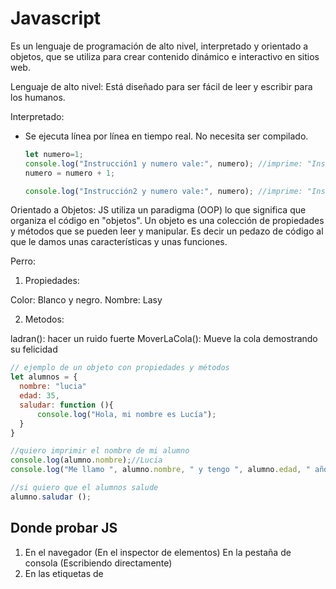 # Javascript

Es un lenguaje de programación de alto nivel, interpretado y orientado a objetos, que se utiliza para crear contenido dinámico e interactivo en sitios web.

Lenguaje de alto nivel:
Está diseñado para ser fácil de leer y escribir para los humanos.

Interpretado:

- Se ejecuta línea por línea en tiempo real. No necesita ser compilado.
  
  ```js
  let numero=1;
  console.log("Instrucción1 y numero vale:", numero); //imprime: "Instrucción 1 y numero vale:1"
  numero = numero + 1;

  console.log("Instrucción2 y numero vale:", numero); //imprime: "Instrucción2 y numero vale:2"
  ```

Orientado a Objetos:
JS utiliza un paradigma (OOP) lo que significa que organiza el código en "objetos". Un objeto es una colección de propiedades y métodos que se pueden leer y manipular. Es decir un pedazo de código al que le damos unas características y unas funciones.

Perro:

1. Propiedades:

Color: Blanco y negro.
Nombre: Lasy
  
2. Metodos:
  
ladran(): hacer un ruido fuerte
MoverLaCola(): Mueve la cola demostrando su felicidad
  
  ```js
  // ejemplo de un objeto con propiedades y métodos 
  let alumnos = {
    nombre: "lucia"
    edad: 35,
    saludar: function (){
        console.log("Hola, mi nombre es Lucía");
    }
  }

  //quiero imprimir el nombre de mi alumno
  console.log(alumno.nombre);//Lucia
  console.log("Me llamo ", alumno.nombre, " y tengo ", alumno.edad, " años");

  //si quiero que el alumnos salude 
  alumno.saludar ();
  ```

## Donde probar JS

1. En el navegador (En el inspector de elementos)
  En la pestaña de consola (Escribiendo directamente)
2. En las etiquetas de <script>:
  Se suelen poner dentro del <body> al final
3. En un archivo .js externo y linkeado 
4. En sitios WEB externos:
  
[https://playcode.io/]
[https://codepen.io/]
[https://jsfiddle.net/]
[https://linangdata.com/javascript-tester/`]

## Funcionalidades

- Manipulación del DOM (Document Objects Model): Agregar, modificar o eliminar elementos HTML y CSS.
- Procesar formularios: Verificar datos ingresados por el usuario, y realizar formularios complejos de múltiples secciones.
- Manejo de animaciones: Podremos manipular efectos visuales y animaciones en nuestra WEB.
- Manejo de eventos: Responder a las acciones del usuario como por ejemplo: Hacer click o desplazarse por la WEB.
- Comunicación asíncrona con servidores mediante AJAX/Fetch: Enviar y recibir datos de un servidor sin tener que recaergar la página.

## Variables

> Son como CAJAS que utilizamos para guardar información. Esta información puede ser un número, texto, una lista de cosas, y muchos otros tipos más. Nos permiten almacenar datos y luego usarlos o modificarlos en diferentes partes de nuestro programa.
> Las variables hay que definirlas: Es como darle un nombre a esta caja con un rotulador para poder encontrarla más adelante.
> Asignamos un valor: Esto es poner cosas dentro de la página puede ser un número, texto, una lista de cosas, y muchos otros tipos más.
> Usar esa variable: Abrir la caja y ver que hay dentro. Podemos ver las cosas y modificarlas.

En JS las variables se declaran con la palabra `let` o `const` (Hay una diferencia con el manual que no incluye a las "const" como variables, pero si lo son. Lo único que "const" es fija no cambia) Antes se definían con la palabra var seguido del nombre de la variable y Opcionalmente un valor inicial.

```js
let nombre="Juan";
let edad=46;
const PI=3.14159;
```

La constante será mejor para la optimización ya que siempre es el mismo valor y no tendrá que cambiar la información 

## Comentarios en JS

- Comentario simple: Se utiliza `//` para comentar una sola línea de código. 
- Comentario simple en la misma línea: Se puede agregar la `//` al final de una línea.
- Comentario de Bloque: Se utiliza `/* ... */` para hacer comentarios de múltiples líneas.
- Comentario de documentación: Se utiliza `/** ..... */` para inicial un bloque de documentación. Este tipo de comentario se utiliza para funciones y clases.

```javascript
//Comentario de una sola linea
let nombre="juan";
console.log("imprimir nombre");

/*Comentario
multiples
lineas*/

/**
 * Esta es una función que suma 2 números
 * 
 * @param {number} a - El primer número
 * @param {number} b - El segundo número
 * @return{number} La suma de los 2 números anteriores
 * 
 */
 function sumar(a,b){
  return a+b;
 }

```

## Tipos de Datos

- Números: Enteros, decimales, positivos, negativos etc...
- Cadenas de texto (Strings): Textos, palabras, frases, 1 letra. Entre comillas simples '', dobles "", o backticks ``
- Booleanos: Verdadero o Falso
- Referenciales:
  
  > Listas de cosas (Arrays): Se escribe con corchetes ([]) y separadas con comas. Cuando hacemos listas estamos apuntando hacia un lugar donde están esas cajas (Variables) siempre que haya una lista tienen que ser constante (const)
  > Objetos (Object): Se escriben con llaves ({}). Colección de propiedades (Características) y métodos (Funcionalidades). 
  
```js
//PRIMITIVOS
let texto = "Hola Alumnos de CEI";
let textoConComillas = ' Hols estoy muy "bien" ';
let textoConComillasSimples = "I'm Tomi";
let texto = `Quiero comillas 'simples' y "dobles" `;  //template String

let numeros= 123; //numero entero
let decimales=22.30;
let negative= -5;
const PI=3.14159;
let miNumero = Number("1234"); //esto es igual a 1234

let estaPrendido= false;
let isPrimary = true;
let onActive = false;

//REFERENCIALES
//Podemos modificar los datos de Arrays y Objetos por más que sean constantes.

// arrays
const alumnosDeDW = ["Nerea", "David", "Jenny",...];
const edades = [25, 32, 18, 49];
const listaMixta = [1, "juan", true, (val1: "Hola", val2:"chau") ];

const listaDeCompras = ["tomate", "lechuga"];
// agregar a la lista "patata"
listaDeCompras = ["tomate", "lechuga", "patata"];
//listaDeCompras = "patata"; //ERROOOR
ListaDeCompras[2]="patata"; // ["tomate", "lechuga", "patata"];

//lectura de una lista (Arrays). Empiezan con el índice 0 y se leen así
console.log(listaDeCompras [0]    );// tomate
console.log(listaDeCompras [1]    );// lechuga
console.log(listaDeCompras [2]    );// patata

console.log(listaDeCompras [3]    );// undefined
console.log(listaDeCompras [-1]    );// undefined


// objetos
const alumnos = {
  nombre: "Mario",
  edad: 33,
  isRecibido: false,
  presentarProyecto: function()=> {
    isRecibido=true;
  }
}

// lectura de una variable
console.log(estarPrendida);
let miNuevaVar= estaPrendida;

// lectura de una propiedad
console.log("La edad de Mario es: ", .alumno.edad ); //imprime "La edad de Mario es: 33"

// uso de un método
alumno.presentarProyecto();
consle.log();
```

<!---------------------------------------------------------------------------
                            CONTINUACIÓN DÍA 26
---------------------------------------------------------------------------->
## Más tipos de datos

- Undefined: Valor que se le asigna a una variable que no tiene valor (se declara pero no se le asigna un valor)
- Null: Valor que se le asigna a una variable para identificar que no tiene valor intencionalmente.
- NaN (Not a Number): Valor que obtenemos cuando se esperaba un número pero no lo es.
- Empty (Vacío): Un string con valor vacío  '' o ""
- Funciones
- Fechas

```javascript
// Otros tipos de datos
/*let noDefinido= undefined; //undefined*/ Esto no se usa
let noDefinido3; //undefined

let varNula="texto"; //string
varNula=null;//Null

let noEsNumero= NaN; //Empty

let saludar = function () {
  console.log("Hola a todos!");
}//Una función

let hoy = new Date(); // Fecha, que en realidad es una objeto

```

Podemos siempre ver el tipo de dato que es una variable utilizando el operador `typeof`

```javascript

console.log(typeof noDefinido);
console.log(typeof varNula);
console.log(typeof NoEsNumero);
console.log(typeof vacio);
console.log(typeof saludar);
console.log(typeof hoy);

```

## Consola (Chrome Developers Tool)

La consola nos permite imprimir mensajes y depurar nuestro código. Podemos imprimir mensajes de diferentes tipos.
También nos permite filtar los mensajes según su tipo.

```javascript
//Mensajes informativos
console.log("Esto es un texto informativo");
// Mensajes de Error
console.error("Este es un mensaje de error");
// Mensajes de advertencia
console.warn("Este es un mensaje de advertencia");
// Mensaje de información
console.info("Este es un mensaje informativo");
// Mensajes de depuración (no verbose)
console.debug("Este es un mensaje de depuración");
//Tabla de datos 
console.table(("Manzana", "Banana", "Cerezas"));

```

## Operadores

Son símbolos que nos permiten hacer operaciones en JavaScript. Hay distintos tipos: Aritméticos, de asignación, de comparación, de lógica e.t.c...

## Operaciones Arítmeticos

Operaciones matemáticas:

- Suma (+): suma 2 valores
- Resta (-): resta 2 valores
- Multiplicación (*): multiplica valores
- División (/): divide valores
- Modulo (%): Devuelve el resto de la división de 2 valores.
    El módulo hace referencia al resto de la división
    4/2= 2, 0
    5/2= 2, 1
    6/2= 3, 0
    7/3= 2, 1 
- Incremento (++): Incrementa en 1 el valor de la variable
- Decremento (--): Reduce en 1 el valor de la variable

```javascript
let a = 10;
let b = 5;

let suma = a +b; // Resultado 15
let resta = a - b; // Resultado 5
let multiplicacion = a * b;// Resultado 50
let division = a / b; // Resultado 2
let modulo = a % b; // Resultado 0
let incremento = a++; // Resultado 11
let decremento = b--; // Resultado 4 

//Estamos declarando otras variables en base a la variable que declaramos anteriormente (let a y let b)

```

Un ejemplo de módulo muy común es para saber si un número es para o impar. Si el resto de la división de un numero entre 2 es igual a 0 el número sera PAR. Si es igual a 1 es IMPAR

```javascript
let numero =10;
let esPar = (numero % 2 === 0); //es par
let esImpar = (numero %2 !== 0); //es false (La exclamación significa en este caso: Es distinto de cero)

```

## Operadores Comparativos

Se utilizan para comparar 2 valores en JavaScript

- Igual ``==`` Como el igual asigna un valor a una variable o lo que sea, se usa doble igual para preguntar si dos valores son iguales comparandolos
- Estrictamente Igual ``===``: Compara si 2 valores son iguales y del mismo tipo.
- Es distinto ``!=``: Compara si 2 valores son distintosa
- Es distinto estricyo ``!==``: Compara si 2 valores son distinto valor y tipo.
- Mayor que `>`: Compara si un valor es mayor a otro.
- Menor que `<`: Compara si un valor es menos que otro.
- Mayor o igual que `>==`: Compara si un valor es mayor o igual a otro
- Menor o igual que `<==`: Compara si un valor es menor o igual a otro

```javascript
let num1= 10;
let num2 = 5;

/*num1 == num2; // true
num1 == num2; // false*/

let esIgual = { num1 == num2 }; //false
let estrictamenteIgual = { num1 === num2 }; //false
let esDistinto = { num1 != num2 }; //true
let estrictamenteDistinto = { num1 !== num2 }; //true
let esMayor = { num1 > num2 }; //true
let esMenor = { num1 < num2 }; //false

```
<!---------------------------------------------------------------------------
                            CONTINUACIÓN DÍA 27
---------------------------------------------------------------------------->

## Operadores Lógicos

Podemos verificar que múltiples operaciones sean verdaderas usando esos operadores:

&& - se tienen que cumplir todas las comparaciones.
|| - se tiene que cumplir al menos una de las comparaciones.

```javascript
if(edad > 21 && acepteTyC == true){
  //Segun esto para registrar al usuario será necesario que sea mayor a 21 año y que acepte los términos y condiciones
}

if(diaSemana == "sabado" || diaSemana =="domingo"){
  return "Es fin de semana!!";
}

if(num % 2 === 0){
  //es par
}

if(num%2 !== 0){
  // es impar
}

if(!true){
    // false. Ya que le hemos puesto delante una exclamación que indica ser lo contrario de
}
```

## Funciones

Una función es un bloque de código o algoritmo que realiza una operación específica. Puede recibir valores de entrada (`Parámetros`) y devolver un único resultado. Siempre que devuelva devolverá un ÚNICO RESULTADO, NO puede devolver 2 cosas. Los valores que se pasan a la función cuando se invoca se les llama `argumentos`. Tambien tenemos la opcicón de inicializar un parámetro con un valor. Recordemos que siempre tienen que ir AL FINAL DE LA LISTA

```javascript

/**
 * Función que saluda al usuario y le indica su nombre y su edad.
 * @param {string} nombre - Nombre del usuario
 * @param {number} edad - La edad del usuario
 * 
 * @return {void} - El void significa vacío. No devuelve nada
**/

function Saludar ( nombre ) { //Los paréntesis del principio sirven para recibir valores de entrada
  //Entre las llaves escribimos el código que realizará mi función entre ({})
  console.log ("Hola a todos!!!" + nombre);

}

//Aquí abajo estamos llamando a la función múltiples veces ()
Saludar ("Juan");
Saludar ("Tomás");
Saludar ("María");

```

```js

function Saludar ( nombre, edad ) { //Los paréntesis del principio sirven para recibir valores de entrada
  //Entre las llaves escribimos el código que realizará mi función entre ({})
  console.log ("Hola a todos!!!" + nombre);
  console.log ("Mi edad es" + edad);

}

Saludar ("Juan", 18);
Saludar ("Tomás", 32);
Saludar ("María", 31);

//En los paréntesis de la función arriba definida las variables no se asignan por el nombre si no por el orden que siguen. 
//La función se comporta como un camarero que trae algo a la mesa, lo que ponemos entre paréntesis es la cosa que tiene que traer (Como un plato / copa / una servilleta). La acción de traer algo a la mesa sería lo que pondríamos dentro de la función, es decir lo que ponemos dentro de la función es la acción que va a realizar ese camarero que es la función en sí.

```

Tambien tenemos la opcicón de inicializar un parámetro con un valor. Recordemos que siempre tienen que ir AL FINAL DE LA LISTA

```js
function Saludar ( nombre, edad, genero = "no indicado") { 
  
  //1. Creo una variable
  let respuesta;
  // 2. Actualiza la variable
  respuesta = "Hola a todos!! Mi nombre es " + nombre + "y mi edad es " + edad;
  // 3. Devuelvo la variable actualizada
  return respuesta;

}

let mensaje;
//Llamar a la función múltiples veces con distintos ARGUMENTOS
mensaje = Saludar("Juancito", 18, "masculino");// "Juancito" y 18
console.log(mensaje);
alert(mensaje);

mensaje = Saludar("Juan", edad);
mensaje = Saludar("María", "Treinta y uno", "femenino");//"María" y "Treinta y uno"

```

## Condicionales

Son estructuras de control que nos premiten tomar decisiones. Si se cumple la condición, se ejecuta un bloque de código y si no se cumple, se ejecuta otro bloque de código.

- El uso de `else` es opcional
- Se pueden anidar condicionales, es decir puede haber condicionales dentro de condicionales.

```js

let numero = 7
/*
* Me indica si el módulo (%) (resto de una división) de 2 números es PAR o IMPAR
*/
if(number % 2 ==== 0) {
  //si el número es par
  console.log("El número es PAR");

}else{
  //Si el número es impar
  console.log("El número es IMPAR");
}

```

```js

let edad= 16;
// me indica si es mayor de edad
if(edad >= 18 ){
  console.log("Es Mayor de edad");
}else{
  console.log("Es Menor de edad");
}

if(edad< 21){
  //prohibir el acceso a la página
}

if(edad< 90){
  if(edad < 80){
    if (edad < 70){
      let mensaje = "soy menor de 70";
      //....
    }
  }
}
```

### Ejercicios de prácticas:

1. Crear una función que reciba un número y devuelva si es par o impar.
2. Crear una función que reciba un número y devuelva si es `positivo`, `negativo`, o `cero`
3. Crear una función que me indica si es mayor o menor de edad.
4. Crear una función a la que si le indico el día de la semana, me devuelve si es laboral o no.
5. Crear una función donde sus parámetros sean Jugador 1 y Jugador2, y devuelva si el Jugador 1 le gana a Jugador 2 es un juego de `piedra`, `papel` o `tijera`
6. Modificar la calculadora del día 25 para que podamos sumar restar multiplicar o dividir 2 valores utilizando funciones.

<!--
---------- CONTINUACIÓN DIA 28
-->
## Uso de Bucles

Los bucles permiten repetir un código varias veces. En JS tenemos 3 tipos de bucles:

- `for`: Se utiliza cuando sabemos cuantas veces queremos que se repita algo.
- `while`: Se utiliza cuando no sabemos cuantas veces se va a repetir el bloque de código. (SE USA MUY POCO)
- `do-white`: Es igual a while, pero SE EJECUTA AL MENOS UNA VEZ se cumpla o no la condición la primera vez (SE USA MUY POCO)

```js
//EJEMPLO DE FOR
// for(inicializador esto define la variable; condicion la condición para que se siga ejecutando; operación a realizar al terminar el código (En este caso incremento))
 for(let contador=0; contador < 10; contador++){
  //me voy a repetir muchas veces!
  console.log("HOLA ALUMNOS!!!"+ contador);
 }
```

```js
//EJEMPLO DE BUCLE WHILE
//Aquí la variable va fuera del while, dentro de los parámetros del while se pone la condición para que se ejecute y la operación se pone al final del todo dentro de las llaves de while
let i=0;
while(i<10){
  console.log("Hola Alumnos");
  i++;
}

let salir=false;
//while(salir==false) lo de abajo es lo mismo 
while(!salir){
  console.log("me quedo jugando...");
  salir=true;
}
```

```js
//EJEMPLO DE DO-WHITE
let i = 25;
do{
  console.log("Hola Alumnos");
} while(i<5);
```

## Math

El objeto `math` nos propociona propiedades y métodos para realizar operaciones. Los más comunes son:

- Math.random(): Devuelve un número pseudo-aleatorio entre 0 y 1.
- Math.round(): Devuelve el valor de un número redondeado al entero más cercano.
- Math.ceil(): Redondea hacia arriba.
- Math.floor(): Redondea para abajo.
- Math.abs(): Devuelve el valor absoluto de un número.

```js
let numero=3.1416;

let numeroRedondeadoEntero = Math.round(numero); // 3
let numeroRedondeadoParaArriba = Math.ceil(numero); // 4
//De esta forma convertimos nuestro número de 4 dígitos en decimales en 2 dígitos
let numeroDeDosDigitos = Math.round(numero*100)/100;// 3.14

//EJEMPLO DE UN NÚMERO AL AZAR DEL 1 AL DIEZ
let numeroAzar1Al10 = Math.round(Math.random()*10);
```

## Interpolación de variables (Template Strings)

Es una forma de concatenar strings y variables de forma legible. Se utiliza acento grave(backtick) (``) para delimitar el string y ${} para insertar la variable.

Entre los beneficios tenemos:

- Lectura mucho más sencilla
- Uso de variables en nuestros strings.
- Posibilidad de escribir múltiples líneas de texto.
- Realizar operaciones dentro de llaves {} string.

```js

//método tradicional
let nombre = "Juan";
let contenido = `<div class='caja'>"+
                  "<h1>Hola a todos!, mi nombre es ${nombre} </h1>
                  </div>`;

let mensaje = `Hola, me llamo ${nombre} y voy a cumplir ${edad+1} años!`
```


<!------------------------------------------------------------------------------------------------------------
-------------------------------------CONTINUACIÓN DIA 29------------------------------------------------------
-------------------------------------------------------------------------------------------------------------->



# Objeto

Una colección de propiedades, y todas tienen sus respectivos nombres (claves) y valores.
Sus valores pueden ser de todo tipo:

- Datos
- Variables
- Funciones
- Otros objetos...

En el caso de las funciones a estas propiedades las llamamos métodos

```js
const miObjeto = {
  propiedad : "valor1",
  propiedad2 : 2, 
  propiedad3 : false,
  metodoSumar : function (num1, num2) {//Un método es una función dentro de un objeto
    return num1+num2;
  },
  metodo2 : function () {},
  //Las propiedades y los valores van separados de una , en vez de un punto y coma ;
  ...
}
```

Podemos acceder a las propiedades del objeto desde sus métodos usando la palabra clave `this`. EL uso de `this` hace referencia a ÉL mismo para acceder a sus valores.

```js
const coche = { //Coche en este ejemplo es un objetos y contiene sus propiedades y valores las propiedades son el nombre que le damos a las cosas
  marca: "Tesla", // propiedad: Marca valor: "Tesla"
  modelo: "ModelX",
  kmsRecorridos: 7777,
  color: "Negro",

  //métodos
  metodoEncender: function (){//propiedad: metodoEncender valor: la función que contiene
    //usamos "this" para acceder a los kilómetros del coche
    const kms = this.kmsRecorridos;///Esto nos dará 7777
    console.log(`Arrancando el coche con ${kms} kms`)
  },
  buscarme: function (positionGPS){
    console.log(`Manejar automáticamente hasta la posición GPS ${positionGPS}`)
  }
}
//leer kms recorridos 
console.log(coche.kmsRecorridos);
const kilometros = coche.kmsRecorridos; //7777
//Escribir nuevos kms recorridos: 
coche.kmsRecorridos = kilometros + 5; //kmsRecorridos = 7782
//Pintar el tesla de rojo
coche.color = "Rojo";

//Para ejecutar métodos hay que ponerle paréntesis al final
//Para encender el coche
coche.metodoEncender();

//Para que el coche me venga a buscar con la función que hemos puesto arriba
coche.buscarme(positionGPS);
```